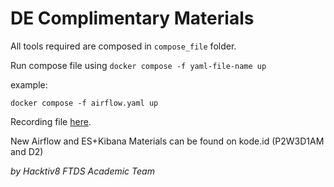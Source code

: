 # DE Complimentary Materials

All tools required are composed in `compose_file` folder.

Run compose file using `docker compose -f yaml-file-name up`

example:

`docker compose -f airflow.yaml up`

Recording file [here](https://drive.google.com/drive/folders/1D5MA_EgQUXSN0VzghPaa4BWWAZys9ChI?usp=share_link).

New Airflow and ES+Kibana Materials can be found on kode.id (P2W3D1AM and D2)

*by Hacktiv8 FTDS Academic Team*
